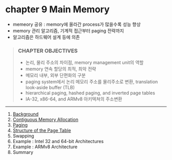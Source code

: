 # chapter 9 Main Memory

- memeory 공유 : memory에 올라간 process가 많을수록 성능 향상
- memory 관리 알고리즘, 기계적 접근부터 paging 전략까지
- 알고리즘은 하드웨어 설계 등에 의존

> ### CHAPTER OBJECTIVES
>
> - 논리, 물리 주소의 차이점, memory management unit의 역할
> - memory 연속 할당의 최적, 최악 전략
> - 메모리 내부, 외부 단편화의 구분
> - paging system에서 논리 메모리 주소를 물리주소로 변환, translation look-aside buffer (TLB)
> - hierarchical paging, hashed paging, and inverted page tables
> - IA-32, x86-64, and ARMv8 아키텍쳐의 주소변환


---

1. [Background](1_Background/README.md)
2. [Contiguous Memory Allocation](2_Contiguous_Memory_Allocation/README.md)
3. [Paging](3_Paging/README.md)
4. [Structure of the Page Table](4_Structure_of_the_Page_Table/README.md)
5. Swapping
6. Example : Intel 32 and 64-bit Architectures
7. Example : ARMv8 Architecture
8. Summary

